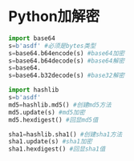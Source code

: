 # Python加解密
```py 
import base64
s=b'asdf' #必须是bytes类型
s=base64.b64encode(s) #base64加密
s=base64.b64decode(s) #base64解密
s=base64. 
s=base64.b32decode(s) #base32解密
```
```py
import hashlib
s=b'asdf'
md5=hashlib.md5() #创建md5方法
md5.update(s) #md5加密
md5.hexdigest() #回显md5值

sha1=hashlib.sha1() #创建sha1方法
sha1.update(s) #sha1加密
sha1.hexdigest() #回显sha1值
```
<!--stackedit_data:
eyJoaXN0b3J5IjpbLTY2NTIwNjcwNl19
-->